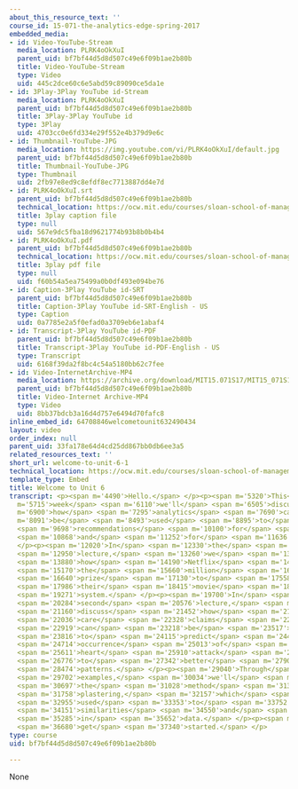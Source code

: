 ```yaml
---
about_this_resource_text: ''
course_id: 15-071-the-analytics-edge-spring-2017
embedded_media:
- id: Video-YouTube-Stream
  media_location: PLRK4oOkXuI
  parent_uid: bf7bf44d5d8d507c49e6f09b1ae2b80b
  title: Video-YouTube-Stream
  type: Video
  uid: 445c2dce60c6e5abd59c89090ce5da1e
- id: 3Play-3Play YouTube id-Stream
  media_location: PLRK4oOkXuI
  parent_uid: bf7bf44d5d8d507c49e6f09b1ae2b80b
  title: 3Play-3Play YouTube id
  type: 3Play
  uid: 4703cc0e6fd334e29f552e4b379d9e6c
- id: Thumbnail-YouTube-JPG
  media_location: https://img.youtube.com/vi/PLRK4oOkXuI/default.jpg
  parent_uid: bf7bf44d5d8d507c49e6f09b1ae2b80b
  title: Thumbnail-YouTube-JPG
  type: Thumbnail
  uid: 2fb97e8ed9c8efdf8ec7713887dd4e7d
- id: PLRK4oOkXuI.srt
  parent_uid: bf7bf44d5d8d507c49e6f09b1ae2b80b
  technical_location: https://ocw.mit.edu/courses/sloan-school-of-management/15-071-the-analytics-edge-spring-2017/clustering/welcome-to-unit-6/welcome-to-unit-6-1/PLRK4oOkXuI.srt
  title: 3play caption file
  type: null
  uid: 567e9dc5fba18d9621774b93b8b0b4b4
- id: PLRK4oOkXuI.pdf
  parent_uid: bf7bf44d5d8d507c49e6f09b1ae2b80b
  technical_location: https://ocw.mit.edu/courses/sloan-school-of-management/15-071-the-analytics-edge-spring-2017/clustering/welcome-to-unit-6/welcome-to-unit-6-1/PLRK4oOkXuI.pdf
  title: 3play pdf file
  type: null
  uid: f60b54a5ea75499a0b0df493e094be76
- id: Caption-3Play YouTube id-SRT
  parent_uid: bf7bf44d5d8d507c49e6f09b1ae2b80b
  title: Caption-3Play YouTube id-SRT-English - US
  type: Caption
  uid: 0a7785e2a5f0efad0a3709eb6e1abaf4
- id: Transcript-3Play YouTube id-PDF
  parent_uid: bf7bf44d5d8d507c49e6f09b1ae2b80b
  title: Transcript-3Play YouTube id-PDF-English - US
  type: Transcript
  uid: 6168f39da2f8bc4c54a5180bb62c7fee
- id: Video-InternetArchive-MP4
  media_location: https://archive.org/download/MIT15.071S17/MIT15_071S17_Session_6.1.01_300k.mp4
  parent_uid: bf7bf44d5d8d507c49e6f09b1ae2b80b
  title: Video-Internet Archive-MP4
  type: Video
  uid: 8bb37bdcb3a16d4d757e6494d70fafc8
inline_embed_id: 64708846welcometounit632490434
layout: video
order_index: null
parent_uid: 33fa178e64d4cd25dd867bb0db6ee3a5
related_resources_text: ''
short_url: welcome-to-unit-6-1
technical_location: https://ocw.mit.edu/courses/sloan-school-of-management/15-071-the-analytics-edge-spring-2017/clustering/welcome-to-unit-6/welcome-to-unit-6-1
template_type: Embed
title: Welcome to Unit 6
transcript: <p><span m='4490'>Hello.</span> </p><p><span m='5320'>This</span> <span
  m='5715'>week</span> <span m='6110'>we'll</span> <span m='6505'>discuss</span> <span
  m='6900'>how</span> <span m='7295'>analytics</span> <span m='7690'>can</span> <span
  m='8091'>be</span> <span m='8493'>used</span> <span m='8895'>to</span> <span m='9296'>make</span>
  <span m='9698'>recommendations</span> <span m='10100'>for</span> <span m='10484'>movies</span>
  <span m='10868'>and</span> <span m='11252'>for</span> <span m='11636'>health.</span>
  </p><p><span m='12020'>In</span> <span m='12330'>the</span> <span m='12640'>first</span>
  <span m='12950'>lecture,</span> <span m='13260'>we</span> <span m='13570'>discuss</span>
  <span m='13880'>how</span> <span m='14190'>Netflix</span> <span m='14680'>offered</span>
  <span m='15170'>the</span> <span m='15660'>million</span> <span m='16150'>dollar</span>
  <span m='16640'>prize</span> <span m='17130'>to</span> <span m='17558'>improve</span>
  <span m='17986'>their</span> <span m='18415'>movie</span> <span m='18843'>recommendation</span>
  <span m='19271'>system.</span> </p><p><span m='19700'>In</span> <span m='19992'>the</span>
  <span m='20284'>second</span> <span m='20576'>lecture,</span> <span m='20868'>we</span>
  <span m='21160'>discuss</span> <span m='21452'>how</span> <span m='21744'>health</span>
  <span m='22036'>care</span> <span m='22328'>claims</span> <span m='22620'>data</span>
  <span m='22919'>can</span> <span m='23218'>be</span> <span m='23517'>used</span>
  <span m='23816'>to</span> <span m='24115'>predict</span> <span m='24415'>the</span>
  <span m='24714'>occurrence</span> <span m='25013'>of</span> <span m='25312'>a</span>
  <span m='25611'>heart</span> <span m='25910'>attack</span> <span m='26210'>and</span>
  <span m='26776'>to</span> <span m='27342'>better</span> <span m='27908'>understand</span>
  <span m='28474'>patterns.</span> </p><p><span m='29040'>Through</span> <span m='29371'>these</span>
  <span m='29702'>examples,</span> <span m='30034'>we'll</span> <span m='30365'>discuss</span>
  <span m='30697'>the</span> <span m='31028'>method</span> <span m='31360'>of</span>
  <span m='31758'>plastering,</span> <span m='32157'>which</span> <span m='32556'>is</span>
  <span m='32955'>used</span> <span m='33353'>to</span> <span m='33752'>find</span>
  <span m='34151'>similarities</span> <span m='34550'>and</span> <span m='34917'>patterns</span>
  <span m='35285'>in</span> <span m='35652'>data.</span> </p><p><span m='36020'>Let's</span>
  <span m='36680'>get</span> <span m='37340'>started.</span> </p>
type: course
uid: bf7bf44d5d8d507c49e6f09b1ae2b80b

---
```

None